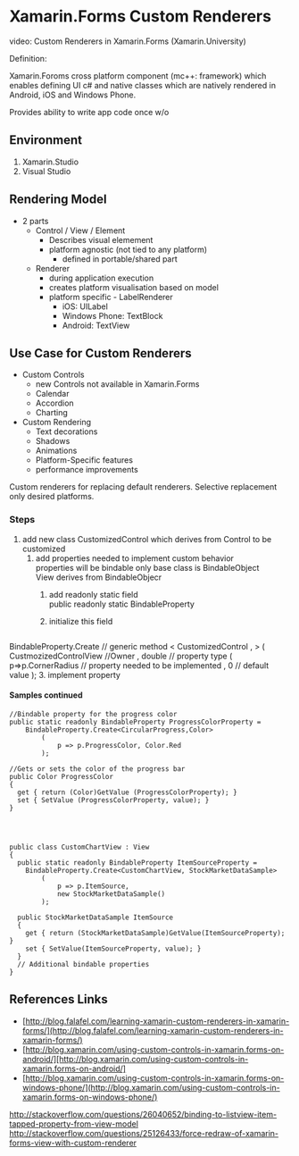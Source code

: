 # Xamarin.Forms Custom Renderers

video: Custom Renderers in Xamarin.Forms (Xamarin.University)

Definition:

Xamarin.Foroms cross platform component (mc++: framework) which enables defining UI c#
and native classes which are natively rendered in Android, iOS and Windows Phone.

Provides ability to write app code once w/o 




## Environment

1.	Xamarin.Studio
2.	Visual Studio


## Rendering Model

*	2 parts
	*	Control / View / Element
		*	Describes visual elemement
		*	platform agnostic (not tied to any platform)
			* defined in portable/shared part
	*	Renderer
		*	during application execution
		*	creates platform visualisation based on model
		*	platform specific - LabelRenderer
			*	iOS: UILabel
			*	Windows Phone: TextBlock
			*	Android: TextView



## Use Case for Custom Renderers

*	Custom Controls
	*	new Controls not available in Xamarin.Forms
	*	Calendar
	*	Accordion
	*	Charting
*	Custom Rendering	
	*	Text decorations
	*	Shadows
	*	Animations
	*	Platform-Specific features
	*	performance improvements 

Custom renderers for replacing default renderers.
Selective replacement only desired platforms.


### Steps

1.	add new class CustomizedControl which derives from Control to be customized
	1.	add properties needed to implement custom behavior		
		properties will be bindable only base class is BindableObject		
		View derives from BindableObjecr
		1.	add readonly static field		
			public readonly static BindableProperty <SomePropertyName>
		2.	initialize this field		
			
			<pre>
BindableProperty.Create		// generic method
		<
			CustomizedControl
		,
		>
		(
		  CustmozizedControlView 	//Owner
		, double					// property type
			(
				p=>p.CornerRadius	// property needed to be implemented
				, 0 				// default value
			);
			</pre>
		3.	implement property 	




#### Samples continued

		
	//Bindable property for the progress color
	public static readonly BindableProperty ProgressColorProperty =
		BindableProperty.Create<CircularProgress,Color>
			(
				p => p.ProgressColor, Color.Red
			);
			
	//Gets or sets the color of the progress bar
	public Color ProgressColor 
	{
	  get { return (Color)GetValue (ProgressColorProperty); }
	  set { SetValue (ProgressColorProperty, value); }
	}




	public class CustomChartView : View
	{
	  public static readonly BindableProperty ItemSourceProperty =
		BindableProperty.Create<CustomChartView, StockMarketDataSample>
			(
				p => p.ItemSource, 
				new StockMarketDataSample()
			);
		
	  public StockMarketDataSample ItemSource
	  {
		get { return (StockMarketDataSample)GetValue(ItemSourceProperty); }
		set { SetValue(ItemSourceProperty, value); }
	  }
	  // Additional bindable properties
	}
	
## References Links


*	[http://blog.falafel.com/learning-xamarin-custom-renderers-in-xamarin-forms/](http://blog.falafel.com/learning-xamarin-custom-renderers-in-xamarin-forms/)
*	[http://blog.xamarin.com/using-custom-controls-in-xamarin.forms-on-android/][http://blog.xamarin.com/using-custom-controls-in-xamarin.forms-on-android/]
*	[http://blog.xamarin.com/using-custom-controls-in-xamarin.forms-on-windows-phone/](http://blog.xamarin.com/using-custom-controls-in-xamarin.forms-on-windows-phone/)

http://stackoverflow.com/questions/26040652/binding-to-listview-item-tapped-property-from-view-model
http://stackoverflow.com/questions/25126433/force-redraw-of-xamarin-forms-view-with-custom-renderer
